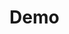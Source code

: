 # Demo

<style>
.translated {
  border-radius: 0.25rem;
  background-color: rgba(241, 245, 17, 0.1);
  border: 1px solid rgba(241, 245, 17, 0.5);
  padding: 0 0.5rem;
}
</style>

<ClientOnly>
  <Demo />
</ClientOnly>
